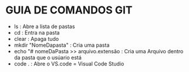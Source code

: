 # GUIA DE COMANDOS GIT

- ls : Abre a lista de pastas
- cd : Entra na pasta
- clear : Apaga tudo
- mkdir "NomeDapasta" : Cria uma pasta 
- echo "# nomeDaPasta >> arquivo.extensão : Cria uma Arquivo dentro da pasta que o usúario está
- code . : Abre o VS.code = Visual Code Studio
 